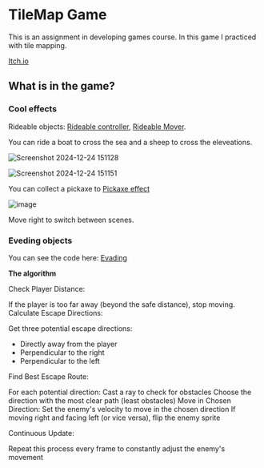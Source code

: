 # TileMap Game
 
This is an assignment in developing games course. In this game I practiced with tile mapping.

[Itch.io](https://lizachep.itch.io/tilemap-game)

## What is in the game?

### Cool effects

Rideable objects: [Rideable controller](https://github.com/Liza-Gaming/TileMap-Game/blob/main/Assets/Scripts/RideableController.cs), [Rideable Mover](https://github.com/Liza-Gaming/TileMap-Game/blob/main/Assets/Scripts/RideableMovement.cs).

You can ride a boat to cross the sea and a sheep to cross the eleveations.

![Screenshot 2024-12-24 151128](https://github.com/user-attachments/assets/feb29e54-b3c4-4b6a-9c1c-393d7417a14d)


![Screenshot 2024-12-24 151151](https://github.com/user-attachments/assets/8ac43d94-34b6-4fd2-a0f2-872f8d403156)


You can collect a pickaxe to [Pickaxe effect](https://github.com/Liza-Gaming/TileMap-Game/blob/main/Assets/Scripts/PickaxeEffect.cs)

![image](https://github.com/user-attachments/assets/ada9f238-6c22-41d4-a3b5-97117cbb2a33)

Move right to switch between scenes.

### Eveding objects

You can see the code here: [Evading](https://github.com/Liza-Gaming/TileMap-Game/blob/main/Assets/Scripts/EvadingEnemy.cs)

**The algorithm**

Check Player Distance:

If the player is too far away (beyond the safe distance), stop moving.
Calculate Escape Directions:

Get three potential escape directions: 
- Directly away from the player
- Perpendicular to the right
- Perpendicular to the left

Find Best Escape Route:

For each potential direction:
Cast a ray to check for obstacles
Choose the direction with the most clear path (least obstacles)
Move in Chosen Direction:
Set the enemy's velocity to move in the chosen direction
If moving right and facing left (or vice versa), flip the enemy sprite

Continuous Update:

Repeat this process every frame to constantly adjust the enemy's movement


